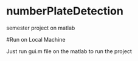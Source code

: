 # numberPlateDetection
semester project on matlab

#Run on Local Machine

Just run gui.m file on the matlab to run the project
